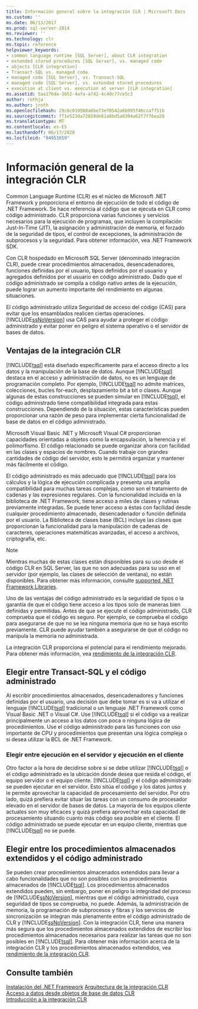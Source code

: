 ```yaml
---
title: Información general sobre la integración CLR | Microsoft Docs
ms.custom: ''
ms.date: 06/13/2017
ms.prod: sql-server-2014
ms.reviewer: ''
ms.technology: clr
ms.topic: reference
helpviewer_keywords:
- common language runtime [SQL Server], about CLR integration
- extended stored procedures [SQL Server], vs. managed code
- objects [CLR integration]
- Transact-SQL vs. managed code
- managed code [SQL Server], vs. Transact-SQL
- managed code [SQL Server], vs. extended stored procedures
- execution at client vs. execution at server [CLR integration]
ms.assetid: 5aa176da-3652-4afa-a742-4c40c77ce5c3
author: rothja
ms.author: jroth
ms.openlocfilehash: 29c6c0195b8a6be73e70542a6b995f46ccaff51b
ms.sourcegitcommit: f71e523da72019de81a8bd5a0394a62f7f76ea20
ms.translationtype: MT
ms.contentlocale: es-ES
ms.lasthandoff: 06/17/2020
ms.locfileid: "84953659"
---
```

# <a name="overview-of-clr-integration"></a>Información general de la integración CLR
  Common Language Runtime (CLR) es el núcleo de Microsoft .NET Framework y proporciona el entorno de ejecución de todo el código de .NET Framework. Se hace referencia al código que se ejecuta en CLR como código administrado. CLR proporciona varias funciones y servicios necesarios para la ejecución de programas, que incluyen la compilación Just-In-Time (JIT), la asignación y administración de memoria, el forzado de la seguridad de tipos, el control de excepciones, la administración de subprocesos y la seguridad.  Para obtener información, vea .NET Framework SDK.  
  
 Con CLR hospedado en Microsoft SQL Server (denominado integración CLR), puede crear procedimientos almacenados, desencadenadores, funciones definidas por el usuario, tipos definidos por el usuario y agregados definidos por el usuario en código administrado. Dado que el código administrado se compila a código nativo antes de la ejecución, puede lograr un aumento importante del rendimiento en algunas situaciones.  
  
 El código administrado utiliza Seguridad de acceso del código (CAS) para evitar que los ensamblados realicen ciertas operaciones. [!INCLUDE[ssNoVersion](../../../includes/ssnoversion-md.md)] usa CAS para ayudar a proteger el código administrado y evitar poner en peligro el sistema operativo o el servidor de bases de datos.  
  
## <a name="advantages-of-clr-integration"></a>Ventajas de la integración CLR  
 [!INCLUDE[tsql](../../../includes/tsql-md.md)] está diseñado específicamente para el acceso directo a los datos y la manipulación de la base de datos. Aunque [!INCLUDE[tsql](../../../includes/tsql-md.md)] destaca en el acceso y administración de datos, no es un lenguaje de programación completo. Por ejemplo, [!INCLUDE[tsql](../../../includes/tsql-md.md)] no admite matrices, colecciones, bucles for-each, desplazamiento bit a bit o clases. Aunque algunas de estas construcciones se pueden simular en [!INCLUDE[tsql](../../../includes/tsql-md.md)], el código administrado tiene compatibilidad integrada para estas construcciones. Dependiendo de la situación, estas características pueden proporcionar una razón de peso para implementar cierta funcionalidad de base de datos en el código administrado.  
  
 Microsoft Visual Basic .NET y Microsoft Visual C# proporcionan capacidades orientadas a objetos como la encapsulación, la herencia y el polimorfismo. El código relacionado se puede organizar ahora con facilidad en las clases y espacios de nombres. Cuando trabaje con grandes cantidades de código del servidor, esto le permitirá organizar y mantener más fácilmente el código.  
  
 El código administrado es más adecuado que [!INCLUDE[tsql](../../../includes/tsql-md.md)] para los cálculos y la lógica de ejecución complicada y presenta una amplia compatibilidad para muchas tareas complejas, como son el tratamiento de cadenas y las expresiones regulares. Con la funcionalidad incluida en la biblioteca de .NET Framework, tiene acceso a miles de clases y rutinas previamente integradas. Se puede tener acceso a éstas con facilidad desde cualquier procedimiento almacenado, desencadenador o función definida por el usuario. La Biblioteca de clases base (BCL) incluye las clases que proporcionan la funcionalidad para la manipulación de cadenas de caracteres, operaciones matemáticas avanzadas, el acceso a archivos, criptografía, etc.  
  
> [!NOTE]  
>  Mientras muchas de estas clases están disponibles para su uso desde el código CLR en SQL Server, las que no son adecuadas para su uso en el servidor (por ejemplo, las clases de selección de ventana), no están disponibles. Para obtener más información, consulte [supported .NET Framework Libraries](database-objects/supported-net-framework-libraries.md).  
  
 Uno de las ventajas del código administrado es la seguridad de tipos o la garantía de que el código tiene acceso a los tipos solo de maneras bien definidas y permitidas. Antes de que se ejecute el código administrado, CLR comprueba que el código es seguro. Por ejemplo, se comprueba el código para asegurarse de que no se lea ninguna memoria que no se haya escrito previamente. CLR puede ayudar también a asegurarse de que el código no manipula la memoria no administrada.  
  
 La integración CLR proporciona el potencial para el rendimiento mejorado. Para obtener más información, vea [rendimiento de la integración CLR](clr-integration-architecture-performance.md).  
  
## <a name="choosing-between-transact-sql-and-managed-code"></a>Elegir entre Transact-SQL y el código administrado  
 Al escribir procedimientos almacenados, desencadenadores y funciones definidas por el usuario, una decisión que debe tomar es si va a utilizar el lenguaje [!INCLUDE[tsql](../../../includes/tsql-md.md)] tradicional o un lenguaje .NET Framework como Visual Basic .NET o Visual C#. Use [!INCLUDE[tsql](../../../includes/tsql-md.md)] si el código va a realizar principalmente un acceso a los datos con poca o ninguna lógica de procedimientos. Use el código administrado para las funciones con uso importante de CPU y procedimientos que presentan una lógica compleja o si desea utilizar la BCL de .NET Framework.  
  
### <a name="choosing-between-execution-in-the-server-and-execution-in-the-client"></a>Elegir entre ejecución en el servidor y ejecución en el cliente  
 Otro factor a la hora de decidirse sobre si se debe utilizar [!INCLUDE[tsql](../../../includes/tsql-md.md)] o el código administrado es la ubicación donde desea que resida el código, el equipo servidor o el equipo cliente. [!INCLUDE[tsql](../../../includes/tsql-md.md)] y el código administrado se pueden ejecutar en el servidor. Esto sitúa el código y los datos juntos y le permite aprovechar la capacidad de procesamiento del servidor. Por otro lado, quizá prefiera evitar situar las tareas con un consumo de procesador elevado en el servidor de bases de datos. La mayoría de los equipos cliente actuales son muy eficaces y quizá prefiera aprovechar esta capacidad de procesamiento situando cuanto más código sea posible en el cliente. El código administrado se puede ejecutar en un equipo cliente, mientras que [!INCLUDE[tsql](../../../includes/tsql-md.md)] no se puede.  
  
## <a name="choosing-between-extended-stored-procedures-and-managed-code"></a>Elegir entre los procedimientos almacenados extendidos y el código administrado  
 Se pueden crear procedimientos almacenados extendidos para llevar a cabo funcionalidades que no son posibles con los procedimientos almacenados de [!INCLUDE[tsql](../../../includes/tsql-md.md)]. Los procedimientos almacenados extendidos pueden, sin embargo, poner en peligro la integridad del proceso de [!INCLUDE[ssNoVersion](../../../includes/ssnoversion-md.md)], mientras que el código administrado, cuya seguridad de tipos se comprueba, no puede. Además, la administración de memoria, la programación de subprocesos y fibras y los servicios de sincronización se integran más plenamente entre el código administrado de CLR y [!INCLUDE[ssNoVersion](../../../includes/ssnoversion-md.md)]. Con la integración CLR, tiene una manera más segura que los procedimientos almacenados extendidos de escribir los procedimientos almacenados necesarios para realizar las tareas que no son posibles en [!INCLUDE[tsql](../../../includes/tsql-md.md)]. Para obtener más información acerca de la integración CLR y los procedimientos almacenados extendidos, vea [rendimiento de la integración CLR](clr-integration-architecture-performance.md).  
  
## <a name="see-also"></a>Consulte también  
 [Instalación del .NET Framework](https://technet.microsoft.com/library/ms166014\(v=SQL.105\).aspx)   
 [Arquitectura de la integración CLR](../../database-engine/dev-guide/architecture-of-clr-integration.md)   
 [Acceso a datos desde objetos de base de datos CLR](data-access/data-access-from-clr-database-objects.md)   
 [Introducción a la integración CLR](database-objects/getting-started-with-clr-integration.md)  
  
  
